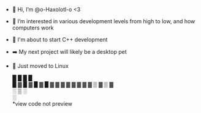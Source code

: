 - 👋 Hi, I’m @o-Haxolotl-o <3
- 🩷 I’m interested in various development levels from high to low, and how computers work
- 🌱 I'm about to start C++ development
- ➡️ My next project will likely be a desktop pet
- 🐧 Just moved to Linux

  █ █     █ █  
█ ▓ █ ▓ █ ▓ █
▓ ▓ ▓ ▓ ▓ ▓ ▓
  ▓ ▒ ▓ ▒ ▓  
    ░ ▒ ░    
      ░      
*view code not preview
